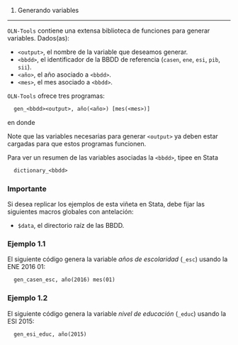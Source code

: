 1. Generando variables
----------------------

``OLN-Tools`` contiene una extensa biblioteca de funciones para generar variables. Dados(as):
* ``<output>``, el nombre de la variable que deseamos generar.
* ``<bbdd>``, el identificador de la BBDD de referencia (``casen``, ``ene``, ``esi``, ``pib``, ``sii``).
* ``<año>``, el año asociado a ``<bbdd>``.
* ``<mes>``, el mes asociado a ``<bbdd>``.

``OLN-Tools`` ofrece tres programas:

```stata
  gen_<bbdd><output>, año(<año>) [mes(<mes>)]
```

en donde

Note que las variables necesarias para generar ``<output>`` ya deben estar cargadas para que estos programas funcionen.

Para ver un resumen de las variables asociadas la ``<bbdd>``, tipee en Stata
```stata
  dictionary_<bbdd>
```



### Importante

Si desea replicar los ejemplos de esta viñeta en Stata, debe fijar las siguientes macros globales con antelación:

- ``$data``, el directorio raíz de las BBDD.

### Ejemplo 1.1

El siguiente código genera la variable *años de escolaridad* (``_esc``) usando la ENE 2016 01:
```stata
  gen_casen_esc, año(2016) mes(01)
```

### Ejemplo 1.2

El siguiente código genera la variable *nivel de educación* (``_educ``) usando la ESI 2015: 
```stata
  gen_esi_educ, año(2015)
```

